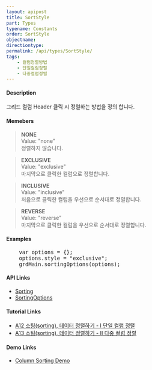 ```yaml
---
layout: apipost
title: SortStyle
part: Types
typename: Constants
order: SortStyle
objectname: 
directiontype: 
permalink: /api/types/SortStyle/
tags:
    - 컬럼정렬방법
    - 단일컬럼정렬
    - 다중컬럼정렬
---
```



#### Description

그리드 컬럼 Header 클릭 시 정렬하는 방법을 정의 합니다.

#### Memebers

> **NONE**      
> Value: "none"        
> 정렬하지 않습니다.                                       

> **EXCLUSIVE**   
> Value: "exclusive"   
> 마지막으로 클릭한 컬럼으로 정렬합니다.                   

> **INCLUSIVE**   
> Value: "inclusive"   
> 처음으로 클릭한 컬럼을 우선으로 순서대로 정렬합니다.     

> **REVERSE**  
> Value: "reverse"  
> 마지막으로 클릭한 컬럼을 우선으로 순서대로 정렬합니다. 

#### Examples 

<pre class="prettyprint">
    var options = {};
    options.style = "exclusive";
    grdMain.sortingOptions(options);
</pre>

#### API Links

* [Sorting](/api/features/Sorting/)
* [SortingOptions](/api/types/SortingOptions/)

#### Tutorial Links

* [A12 소팅(sorting), 데이터 정렬하기 - I 단일 컬럼 정렬](http://help.realgrid.com/tutorial/a12/)
* [A13 소팅(sorting), 데이터 정렬하기 - II 다중 컬럼 정렬](http://help.realgrid.com/tutorial/a13/)

#### Demo Links

* [Column Sorting Demo](http://demo.realgrid.net/Demo/ColumnSorting)

